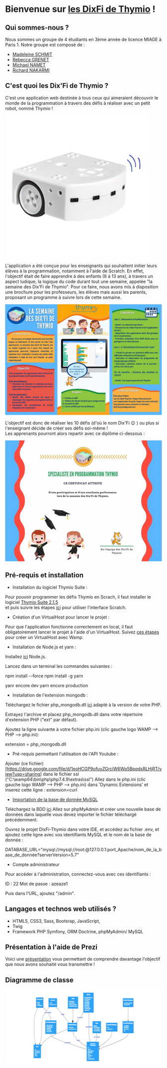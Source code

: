 # Bienvenue sur [les DixFi de Thymio](https://thymio.tech/) !

## Qui sommes-nous ? 

Nous sommes un groupe de 4 étudiants en 3ème année de licence MIAGE à Paris 1. 
Notre groupe est composé de :

+ [Madeleine SCHMIT](https://github.com/Madde24)
+ [Rebecca GRENET](https://github.com/Rbk98)
+ [Michael NAMET](https://github.com/Michael-Namet)
+ [Richard NAKARMI](https://github.com/Richard-Nkr)

## C'est quoi les Dix'Fi de Thymio ?

C'est une application web destinée à tous ceux qui aimeraient découvrir le monde de la programmation à travers des défis à réaliser avec un petit robot, nommé Thymio !

![Le Robot Thymio](thymio-colors.jpg)  

L'application a été conçue pour les enseignants qui souhaitent initier leurs élèves à la programmation, notamment à l'aide de Scratch. En effet, l'objectif était de faire apprendre à des enfants (8 à 13 ans), à travers un aspect ludique, la logique du code durant tout une semaine, appelée "la semaine des Dix’Fi de Thymio".  Pour ce faire, nous avons mis à disposition une brochure pour les professeurs, les élèves mais aussi les parents, proposant un programme à suivre lors de cette semaine. 

![La Semaine des Dix'Fi de  Thymio](La_semaine_des_dixfi_thymio.jpg)   

L'objectif est donc de réaliser les 10 défis (d'où le nom Dix'Fi :wink: ) ou plus si l'enseignant décide de créer ses défis soi-même !   
Les apprenants pourront alors repartir avec ce diplôme ci-dessous : 

![Certificat Thymio](certificatThymio.jpg)

## Pré-requis et installation   

+ Installation du logiciel Thymio Suite : 

Pour pouvoir programmer les défis Thymio en Scrach, il faut installer le logiciel [Thymio Suite 2.1.5](https://www.thymio.org/fr/programmer/)  
et puis suivre les étapes [ici](https://www.thymio.org/fr/programmer/scratch/) pour utiliser l'interface Scratch.

+ Création d'un VirtualHost pour lancer le projet :

Pour que l'application fonctionne correctement en local, il faut obligatoirement lancer le projet à l'aide d'un VirtualHost.
Suivez [ces étapes](https://blog.smarchal.com/creer-un-virtualhost-avec-wampserver) pour créer un VirtualHost avec Wamp.

+ Installation de Node.js et yarn : 

Installez [ici](https://nodejs.org/en/download/) Node.js. 

Lancez dans un terminal les commandes suivantes : 

npm install --force
npm install -g yarn 

yanr encore dev
yarn encore production

+ Installation de l'extension mongodb : 

Téléchargez le fichier php_mongodb.dll [ici](https://pecl.php.net/package/mongodb/1.8.1/windows) adapté à la version de votre PHP.

Extrayez l'archive et placez php_mongodb.dll dans votre répertoire d'extension PHP ("ext" par défaut).

Ajoutez la ligne suivante à votre fichier php.ini (clic gauche logo WAMP --> PHP --> php.ini):

extension = php_mongodb.dll

+ Pré-requis permettant l'utilisation de l'API Youtube : 

Ajouter (ce fichier)[https://drive.google.com/file/d/1eoHCGP9ofuyZGrciW6Wp5BpqdsRLHjRT/view?usp=sharing] dans le fichier ssl ("C:\wamp64\bin\php\php7.4.9\extras\ssl")
Allez dans le php.ini (clic gauche logo WAMP --> PHP --> php.ini) dans 'Dynamic Extensions' et inserez cette ligne : extension=curl

+ <ins>Importation de la base de donnée MySQL</ins>

Téléchargez la BDD [ici](https://drive.google.com/file/d/1XgWPCdTJ3rO4SHRHwd8R9bW9eQFDBAmx/view?usp=sharing)
Allez sur phpMyAdmin et créer une nouvelle base de données dans laquelle vous devez importer le fichier téléchargé précédemment.

Ouvrez le projet DixFi-Thymio dans votre IDE, et accédez au fichier .env, et ajoutez cette ligne avec vos identifiants MySQL et le nom de la base de donnée :

DATABASE_URL="mysql://mysql://root:@127.0.0.1:port_Apache/nom_de_la_base_de_donnée?serverVersion=5.7" 

+ Compte administrateur

Pour accéder à l'administration, connectez-vous avec ces identifiants : 

ID : 22
Mot de passe : azeaze1

Puis dans l'URL, ajoutez "/admin".

## Langages et technos web utilisés ?

+ HTML5, CSS3, Sass, Bootsrap, JavaScript, 
+ Twig
+ Framework PHP Symfony, ORM Doctrine, phpMyAdmin/ MySQL

## Présentation à l'aide de Prezi

Voici une [présentation](https://prezi.com/p/edit/grrifcavqgra/) vous permettant de comprendre davantage l'objectif que nous avons souhaité vous transmettre !

## Diagramme de classe

![diagram_class](diagram_class_DixFi.png)

